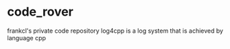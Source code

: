 # code_rover
frankcl's private code repository
log4cpp is a log system that is achieved by language cpp
